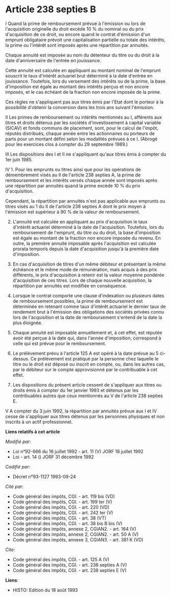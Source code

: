 # Article 238 septies B

I Quand la prime de remboursement prévue à l'émission ou lors de l'acquisition originelle du droit excède 10 % du nominal ou
du prix d'acquisition de ce droit, ou encore quand le contrat d'émission d'un emprunt obligataire prévoit une capitalisation
partielle ou totale des intérêts, la prime ou l'intérêt sont imposés après une répartition par annuités. 

Chaque annuité est imposée au nom du détenteur du titre ou du droit à la date d'anniversaire de l'entrée en jouissance. 

Cette annuité est calculée en appliquant au montant nominal de l'emprunt souscrit le taux d'intérêt actuariel brut déterminé
à la date d'entrée en jouissance. Toutefois, lors du versement des intérêts ou de la prime, la base d'imposition est égale au
montant des intérêts perçus et non encore imposés, et le cas échéant de la fraction non encore imposée de la prime. 

Ces règles ne s'appliquent pas aux titres émis par l'Etat dont le porteur à la possibilité d'obtenir la conversion dans les
trois ans suivant l'émission. 

II Les primes de remboursement ou intérêts mentionnés au I, afférents aux titres et droits détenus par les sociétés
d'investissement à capital variable (SICAV) et fonds communs de placement, sont, pour le calcul de l'impôt, réputés
distribués, chaque année entre les actionnaires ou porteurs de parts pour un montant défini selon les modalités prévues à ce
I. (Abrogé pour les exercices clos à compter du 29 septembre 1989.) 

III Les dispositions des I et II ne s'appliquent qu'aux titres émis à compter du 1er juin 1985. 

IV 1. Pour les emprunts ou titres ainsi que pour les opérations de démembrement visés au II de l'article 238 septies A, la
prime de remboursement et les intérêts versés chaque année sont imposés après une répartition par annuités quand la prime
excède 10 % du prix d'acquisition. 

Cependant, la répartition par annuités n'est pas applicable aux emprunts ou titres visés au 1 du II de l'article 238 septies
A dont le prix moyen à l'émission est supérieur à 90 % de la valeur de remboursement. 

2. L'annuité est calculée en appliquant au prix d'acquisition le taux d'intérêt actuariel déterminé à la date de
l'acquisition. Toutefois, lors du remboursement de l'emprunt, du titre ou du droit, la base d'imposition est égale au montant
de la fraction non encore imposée du revenu. En outre, la première annuité imposable après l'acquisition est calculée prorata
temporis depuis la date d'acquisition jusqu'à la première date d'imposition. 

3. En cas d'acquisition de titres d'un même débiteur et présentant la même échéance et le même mode de rémunération, mais
acquis à des prix différents, le prix d'acquisition à retenir est la valeur moyenne pondérée d'acquisition de ces titres.
Lors de chaque nouvelle acquisition, la répartition par annuités est modifiée en conséquence. 

4. Lorsque le contrat comporte une clause d'indexation ou plusieurs dates de remboursement possibles, la prime de
remboursement est déterminée en retenant comme taux d'intérêt actuariel le dernier taux de rendement brut à l'émission des
obligations des sociétés privées connu lors de l'acquisition et la date de remboursement s'entend de la date la plus
éloignée. 

5. Chaque annuité est imposable annuellement et, à cet effet, est réputée avoir été perçue à la date qui, dans l'année
d'imposition, correspond à celle qui est prévue pour le remboursement. 

6. Le prélèvement prévu à l'article 125 A est opéré à la date prévue au 5 ci-dessus. Ce prélèvement est pratiqué par la
personne chez laquelle le titre ou le droit est déposé ou inscrit en compte, ou, dans les autres cas, par le débiteur sur le
compte approvisionné par le contribuable à cet effet. 

7. Les dispositions du présent article cessent de s'appliquer aux titres ou droits émis à compter du 1er janvier 1993 et
détenus par les contribuables autres que ceux mentionnés au V de l'article 238 septies E.

V A compter du 3 juin 1992, la répartition par annuités prévue aux I et IV cesse de s'appliquer aux titres détenus par les
personnes physiques et non inscrits à un actif professionnel.

**Liens relatifs à cet article**

_Modifié par_:

  - Loi n°92-666 du 16 juillet 1992 - art. 11 (V) JORF 18 juillet 1992
  - Loi - art. 14 () JORF 31 décembre 1992

_Codifié par_:

  - Décret n°93-1127 1993-09-24

_Cité par_:

  - Code général des impôts, CGI. - art. 119 bis (VD)
  - Code général des impôts, CGI. - art. 199 ter (V)
  - Code général des impôts, CGI. - art. 220 (VD)
  - Code général des impôts, CGI. - art. 242 ter (V)
  - Code général des impôts, CGI. - art. 38 (VT)
  - Code général des impôts, CGI. - art. 38 bis B bis (V)
  - Code général des impôts, annexe 2, CGIAN2. - art. 164 (V)
  - Code général des impôts, annexe 2, CGIAN2. - art. 50 A (V)
  - Code général des impôts, annexe 3, CGIAN3. - art. 381 K (VD)

_Cite_:

  - Code général des impôts, CGI. - art. 125 A (V)
  - Code général des impôts, CGI. - art. 238 septies A (V)
  - Code général des impôts, CGI. - art. 238 septies E (V)

**Liens**:

  - HISTO: Edition du 18 août 1993
